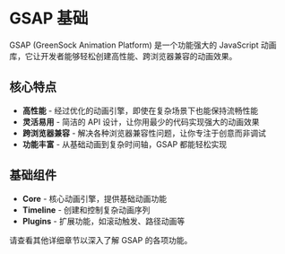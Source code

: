 # GSAP 基础

GSAP (GreenSock Animation Platform) 是一个功能强大的 JavaScript 动画库，它让开发者能够轻松创建高性能、跨浏览器兼容的动画效果。

## 核心特点

- **高性能** - 经过优化的动画引擎，即使在复杂场景下也能保持流畅性能
- **灵活易用** - 简洁的 API 设计，让你用最少的代码实现强大的动画效果
- **跨浏览器兼容** - 解决各种浏览器兼容性问题，让你专注于创意而非调试
- **功能丰富** - 从基础动画到复杂时间轴，GSAP 都能轻松实现

## 基础组件

- **Core** - 核心动画引擎，提供基础动画功能
- **Timeline** - 创建和控制复杂动画序列
- **Plugins** - 扩展功能，如滚动触发、路径动画等

请查看其他详细章节以深入了解 GSAP 的各项功能。 